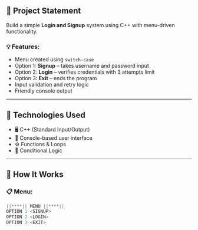 ## 📌 Project Statement

Build a simple **Login and Signup** system using C++ with menu-driven functionality.

### 💡 Features:
- Menu created using `switch-case`
- Option 1: **Signup** – takes username and password input
- Option 2: **Login** – verifies credentials with 3 attempts limit
- Option 3: **Exit** – ends the program
- Input validation and retry logic
- Friendly console output

---

## 🔧 Technologies Used

- 🖥️ C++ (Standard Input/Output)
- 📄 Console-based user interface
- ⚙️ Functions & Loops
- 🧠 Conditional Logic

---

## 🧪 How It Works

### 📋 Menu:

```cpp
||****|| MENU ||****||
OPTION 1 <SIGNUP>
OPTION 2 <LOGIN>
OPTION 3 <EXIT>
